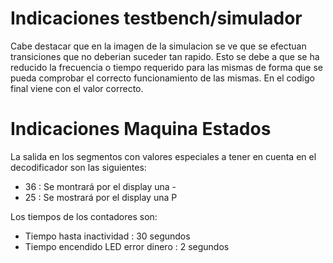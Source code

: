 # Indicaciones testbench/simulador

Cabe destacar que en la imagen de la simulacion se ve que se efectuan transiciones que no deberian suceder tan rapido. Esto se debe a que se ha reducido la frecuencia o tiempo requerido para las mismas de forma que se pueda comprobar el correcto funcionamiento de las mismas. En el codigo final viene con el valor correcto.

# Indicaciones Maquina Estados

La salida en los segmentos con valores especiales a tener en cuenta en el decodificador son las siguientes:

* 36 : Se montrará por el display una -
* 25 : Se mostrará por el display una P

Los tiempos de los contadores son:

* Tiempo hasta inactividad : 30 segundos
* Tiempo encendido LED error dinero : 2 segundos
